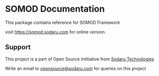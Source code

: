 # SOMOD Documentation

This package contains reference for SOMOD Framework

visit https://somod.sodaru.com for online version.

## Support

This project is a part of Open Source Intitiative from [Sodaru Technologies](https://sodaru.com)

Write an email to opensource@sodaru.com for queries on this project
